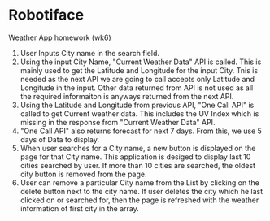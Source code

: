 # Robotiface
Weather App homework (wk6)
1) User Inputs City name in the search field.
2) Using the input City Name, "Current Weather Data" API is called. This is mainly used
    to get the Latitude and Longitude for the input City. Tnis is needed as the next API we are going to call
     accepts only Latitude and Longitude in the input. 
   Other data returned from API is not used as all the required informaiton is anyways returned from the next
    API. 
3) Using the Latitude and Longitude from previous API, "One Call API" is called to get Current weather data. 
    This includes the UV Index which is missing in the response from "Current Weather Data" API.
4) "One Call API" also returns forecast for next 7 days. From this, we use 5 days of Data to display. 
5) When user searches for a City name, a new button is displayed on the page for that City name. This 
    application is desiged to display last 10 cities searched by user. If more than 10 cities are searched, the oldest city button is removed from the page. 
6) User can remove a particular City name from the List by clicking on the delete button next to the city name. If user deletes the city which he last clicked on 
    or searched for, then the page is refreshed with the weather information of first city in the array. 
    
